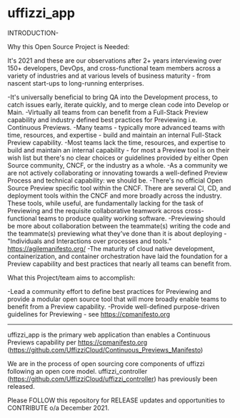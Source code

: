 # uffizzi_app

INTRODUCTION-

Why this Open Source Project is Needed:

It's 2021 and these are our observations after 2+ years interviewing over 150+ developers, DevOps, and cross-functional team members across a variety of industries and at various levels of business maturity - from nascent start-ups to long-running enterprises.

-It's universally beneficial to bring QA into the Development process, to catch issues early, iterate quickly, and to merge clean code into Develop or Main.
-Virtually all teams from can benefit from a Full-Stack Preview capability and industry defined best practices for Previewing i.e. Continuous Previews.
-Many teams - typically more advanced teams with time, resources, and expertise - build and maintain an internal Full-Stack Preview capability. 
-Most teams lack the time, resources, and expertise to build and maintain an internal capability - for most a Preview tool is on their wish list but there's no clear choices or guidelines provided by either Open Source community, CNCF, or the industry as a whole.
-As a community we are not actively collaborating or innovating towards a well-defined Preview Process and technical capability: we should be. 
-There's no official Open Source Preview specific tool within the CNCF.  There are several CI, CD, and deployment tools within the CNCF and more broadly across the industry.  These tools, while useful, are fundamentally lacking for the task of Previewing and the requisite collaborative teamwork across cross-functional teams to produce quality working software. 
-Previewing should be more about collaboration between the teammate(s) writing the code and the teammate(s) previewing what they've done than it is about deploying - "Individuals and Interactions over processes and tools." https://agilemanifesto.org/
-The maturity of cloud native development, containerization, and container orchestration have laid the foundation for a Preview capability and best practices that nearly all teams can benefit from.

What this Project/team aims to accomplish:

-Lead a community effort to define best practices for Previewing and provide a modular open source tool that will more broadly enable teams to benefit from a Preview capability.
-Provide well-defined purpose-driven guidelines for Previewing - see https://cpmanifesto.org 

___________________________________________________________________________________


uffizzi_app is the primary web application than enables a Continuous Previews capability per https://cpmanifesto.org (https://github.com/UffizziCloud/Continuous_Previews_Manifesto)

We are in the process of open sourcing core components of uffizzi following an open core model. uffizzi_controller (https://github.com/UffizziCloud/uffizzi_controller) has previously been released.

Please FOLLOW this repository for RELEASE updates and opportunities to CONTRIBUTE o/a December 2021.
